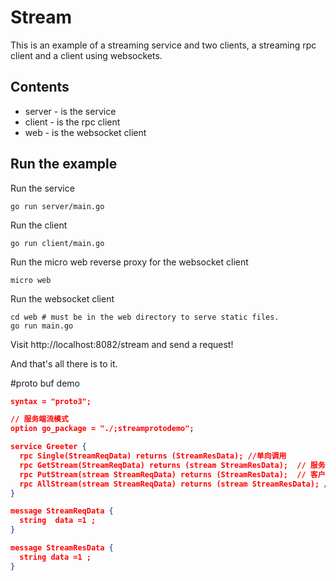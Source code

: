 # Stream

This is an example of a streaming service and two clients, a streaming rpc client and a client using websockets.

## Contents

- server - is the service
- client - is the rpc client
- web - is the websocket client

## Run the example

Run the service

```shell
go run server/main.go
```

Run the client

```shell
go run client/main.go
```

Run the micro web reverse proxy for the websocket client

``` shell
micro web
```

Run the websocket client

```shell
cd web # must be in the web directory to serve static files.
go run main.go
```

Visit http://localhost:8082/stream and send a request!

And that's all there is to it.


#proto buf demo
```json
syntax = "proto3";

// 服务端流模式
option go_package = "./;streamprotodemo";

service Greeter {
  rpc Single(StreamReqData) returns (StreamResData); //单向调用
  rpc GetStream(StreamReqData) returns (stream StreamResData);  // 服务端流模式
  rpc PutStream(stream StreamReqData) returns (StreamResData);  // 客户端流模式
  rpc AllStream(stream StreamReqData) returns (stream StreamResData); // 双向流模式
}

message StreamReqData {
  string  data =1 ;
}

message StreamResData {
  string data =1 ;
}
```